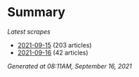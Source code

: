 # Summary
*Latest scrapes*
* [2021-09-15](https://github.com/nuuuwan/news_lk/blob/data/news_lk.2021-09-15.json) (203 articles)
* [2021-09-16](https://github.com/nuuuwan/news_lk/blob/data/news_lk.2021-09-16.json) (42 articles)

*Generated at 08:11AM, September 16, 2021*